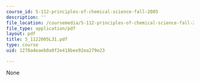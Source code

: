 ```yaml
---
course_id: 5-112-principles-of-chemical-science-fall-2005
description: ''
file_location: /coursemedia/5-112-principles-of-chemical-science-fall-2005/1278a4eaeb0a0f2e418bee92ea279e23_5_1122005L31.pdf
file_type: application/pdf
layout: pdf
title: 5_1122005L31.pdf
type: course
uid: 1278a4eaeb0a0f2e418bee92ea279e23

---
```

None